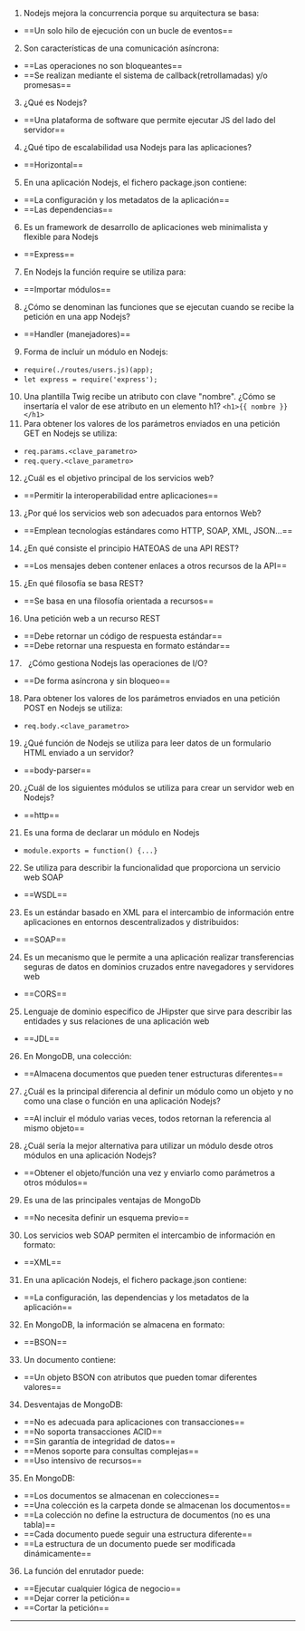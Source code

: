 1. Nodejs mejora la concurrencia porque su arquitectura se basa:
- ==Un solo hilo de ejecución con un bucle de eventos==
2. Son características de una comunicación asíncrona:
- ==Las operaciones no son bloqueantes==
- ==Se realizan mediante el sistema de callback(retrollamadas) y/o promesas==
3. ¿Qué es Nodejs?
- ==Una plataforma de software que permite ejecutar JS del lado del servidor==
4. ¿Qué tipo de escalabilidad usa Nodejs para las aplicaciones?
- ==Horizontal==
5. En una aplicación Nodejs, el fichero package.json contiene:
- ==La configuración y los metadatos de la aplicación==
- ==Las dependencias==
6. Es un framework de desarrollo de aplicaciones web minimalista y flexible para Nodejs
- ==Express==
7. En Nodejs la función require se utiliza para:
- ==Importar módulos==
8. ¿Cómo se denominan las funciones que se ejecutan cuando se recibe la petición en una app Nodejs?
- ==Handler (manejadores)==
9. Forma de incluír un módulo en Nodejs:
- `require(./routes/users.js)(app);`
- `let express = require('express');`
10. Una plantilla Twig recibe un atributo con clave "nombre". ¿Cómo se insertaría el valor de ese atributo en un elemento h1?
`<h1>{{ nombre }}</h1>`
11. Para obtener los valores de los parámetros enviados en una petición GET en Nodejs se utiliza:
- `req.params.<clave_parametro>`
- `req.query.<clave_parametro>`
12. ¿Cuál es el objetivo principal de los servicios web?
- ==Permitir la interoperabilidad entre aplicaciones==
13. ¿Por qué los servicios web son adecuados para entornos Web?
- ==Emplean tecnologías estándares como HTTP, SOAP, XML, JSON...==
14. ¿En qué consiste el principio HATEOAS de una API REST?
- ==Los mensajes deben contener enlaces a otros recursos de la API==
15. ¿En qué filosofía se basa REST?
- ==Se basa en una filosofía orientada a recursos==
16. Una petición web a un recurso REST
- ==Debe retornar un código de respuesta estándar==
- ==Debe retornar una respuesta en formato estándar==
17. &nbsp; ¿Cómo gestiona Nodejs las operaciones de I/O?
- ==De forma asíncrona y sin bloqueo==
18. Para obtener los valores de los parámetros enviados en una petición POST en Nodejs se utiliza:
- `req.body.<clave_parametro>`
19. ¿Qué función de Nodejs se utiliza para leer datos de un formulario HTML enviado a un servidor?
- ==body-parser==
20. ¿Cuál de los siguientes módulos se utiliza para crear un servidor web en Nodejs?
- ==http==
21. Es una forma de declarar un módulo en Nodejs
- `module.exports = function() {...}`
22. Se utiliza para describir la funcionalidad que proporciona un servicio web SOAP
- ==WSDL==
23. Es un estándar basado en XML para el intercambio de información entre aplicaciones en entornos descentralizados y distribuidos:
- ==SOAP==
24. Es un mecanismo que le permite a una aplicación realizar transferencias seguras de datos en dominios cruzados entre navegadores y servidores web
- ==CORS==
25. Lenguaje de dominio específico de JHipster que sirve para describir las entidades y sus relaciones de una aplicación web
- ==JDL==
26. En MongoDB, una colección:
- ==Almacena documentos que pueden tener estructuras diferentes==
27. ¿Cuál es la principal diferencia al definir un módulo como un objeto y no como una clase o función en una aplicación Nodejs?
- ==Al incluir el módulo varias veces, todos retornan la referencia al mismo objeto==
28. ¿Cuál sería la mejor alternativa para utilizar un módulo desde otros módulos en una aplicación Nodejs?
- ==Obtener el objeto/función una vez y enviarlo como parámetros a otros módulos==
29. Es una de las principales ventajas de MongoDb
- ==No necesita definir un esquema previo==
30. Los servicios web SOAP permiten el intercambio de información en formato:
- ==XML==
31. En una aplicación Nodejs, el fichero package.json contiene:
- ==La configuración, las dependencias y los metadatos de la aplicación==
32. En MongoDB, la información se almacena en formato:
- ==BSON==
33. Un documento contiene:
- ==Un objeto BSON con atributos que pueden tomar diferentes valores==
34. Desventajas de MongoDB:
- ==No es adecuada para aplicaciones con transacciones==
- ==No soporta transacciones ACID==
- ==Sin garantía de integridad de datos==
- ==Menos soporte para consultas complejas==
- ==Uso intensivo de recursos==
35. En MongoDB:
- ==Los documentos se almacenan en colecciones==
- ==Una colección es la carpeta donde se almacenan los documentos==
- ==La colección no define la estructura de documentos (no es una tabla)==
- ==Cada documento puede seguir una estructura diferente==
- ==La estructura de un documento puede ser modificada dinámicamente==
36. La función del enrutador puede:
- ==Ejecutar cualquier lógica de negocio==
- ==Dejar correr la petición==
- ==Cortar la petición==

---
